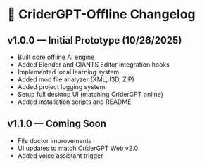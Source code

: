 # 🧾 CriderGPT-Offline Changelog

## v1.0.0 — Initial Prototype (10/26/2025)
- Built core offline AI engine
- Added Blender and GIANTS Editor integration hooks
- Implemented local learning system
- Added mod file analyzer (XML, I3D, ZIP)
- Added project logging system
- Setup full desktop UI (matching CriderGPT online)
- Added installation scripts and README

## v1.1.0 — Coming Soon
- File doctor improvements
- UI updates to match CriderGPT Web v2.0
- Added voice assistant trigger

